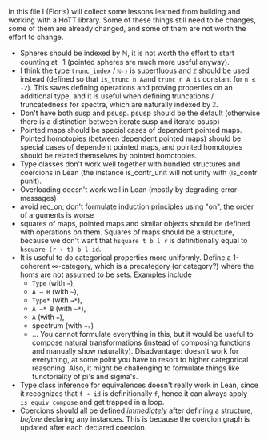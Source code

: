 In this file I (Floris) will collect some lessons learned from building and working with a HoTT library.
Some of these things still need to be changes, some of them are already changed, and some of them are not worth the effort to change.

- Spheres should be indexed by ℕ, it is not worth the effort to start counting at -1 (pointed spheres are much more useful anyway).
- I think the type `trunc_index` / `ℕ₋₂` is superfluous and `ℤ` should be used instead (defined so that `is_trunc n A`and `trunc n A is` constant for `n ≤ -2`). This saves defining operations and proving properties on an additional type, and it is useful when defining truncations / truncatedness for spectra, which are naturally indexed by `ℤ`.
- Don't have both susp and psusp. psusp should be the default (otherwise there is a distinction between iterate susp and iterate psusp)
- Pointed maps should be special cases of dependent pointed maps. Pointed homotopies (between dependent pointed maps) should be special cases of dependent pointed maps, and pointed homotopies should be related themselves by pointed homotopies.
- Type classes don't work well together with bundled structures and coercions in Lean (the instance is_contr_unit will not unify with (is_contr punit).
- Overloading doesn't work well in Lean (mostly by degrading error messages)
- avoid rec_on, don't formulate induction principles using "on", the order of arguments is worse
- squares of maps, pointed maps and similar objects should be defined with operations on them. Squares of maps should be a structure, because we don't want that `hsquare t b l r` is definitionally equal to `hsquare (r ∘ t) b l id`.
- It is useful to do categorical properties more uniformly. Define a 1-coherent ∞-category, which is a precategory (or category?) where the homs are not assumed to be sets. Examples include
  + `Type` (with `→`),
  + `A → B` (with `~`),
  + `Type*` (with `→*`),
  + `A →* B` (with `~*`),
  + `A` (with `=`),
  + spectrum (with `→ₛ`)
  + ...
  You cannot formulate everything in this, but it would be useful to compose natural transformations (instead of composing functions and manually show naturality).
  Disadvantage: doesn't work for everything, at some point you have to resort to higher categorical reasoning. Also, it might be challenging to formulate things like functoriality of pi's and sigma's.
- Type class inference for equivalences doesn't really work in Lean, since it recognizes that `f ∘ id` is definitionally `f`, hence it can always apply `is_equiv_compose` and get trapped in a loop.
- Coercions should all be defined *immediately* after defining a structure, *before* declaring any
  instances. This is because the coercion graph is updated after each declared coercion.
